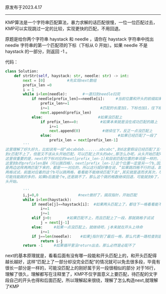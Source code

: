 原发布于2023.4.17

---------------------------

KMP算法是一个字符串匹配算法，暴力求解的话匹配很慢，一位一位匹配过去，KMP可以实现跳过一定的比较，实现更快的匹配，不用回退。

原题是给你两个字符串 haystack 和 needle ，请你在 haystack 字符串中找出 needle 字符串的第一个匹配项的下标（下标从 0 开始）。如果 needle 不是 haystack 的一部分，则返回  -1 。

代码：
```python
class Solution:
    def strStr(self, haystack: str, needle: str) -> int:
        next = [0]          #先实现next数组
        prefix_len =0
        i = 1
        while i<len(needle):       #一直扫到needle扫完
            if needle[prefix_len]==needle[i]:     #当前位置和开头的前缀如果匹配上了
                prefix_len+=1
                i+=1                       #匹配的长度加1，下标也加1，往下继续匹配n，ext出结果
                next.append(prefix_len)
            else:                         #如果没匹配上
                if prefix_len==0:          #如果本来就是没在成功匹配的路上
                    i+=1                    
                    next.append(0)          #继续往下，反正一点没匹配上
                else:                              #如果已经匹配了一段了
                    prefix_len = next[prefix_len-1]
        '''
这里理解了好久好久，比如说有一段“abcabdab.......abcabc",到d这里假设已经匹配了五个了，
到c匹配不上了，但是又不该从头开始匹配，可以匹配上开头的abc,那怎么办呢，从头开始匹配吗，
这里很重要的是，next的下标对应的next[prefix_len-1]和目前匹配位置的单词是一样的，比如说
这里到b的prefixlen是4（可以跳四格），next[prefix_len-1]这个位置一定是另一个b,因为本来就
是两边这样两两匹配下来的，都是一一对应的，所以这行就好像在说，“如果跳四格不行的话，跳
两格试试，前面对应着的这个b可以跳两格，看看能不能继续匹配下去",其实就是退而求其次，尽
可能找能跳的多的，如果b后面是个e,还是跳不了，那么这个跳的格数继续回退，可能就到0了，从
头开始。

		'''
        i,j=0,0                  #next做好了，搞双指针，开始匹配
        while i<len(haystack):
            if needle[j]==haystack[i]:  #如果两头匹配上了，都往下一格看看能不能继续匹配
                i+=1
                j+=1
            elif j>0:       #如果匹配不上，而且匹配上了一段，那就跳格子试试
                j = next[j-1]
            else:     #如果一点没匹配上，就继续吧，j本来就在开头上待命
                i+=1         
            if j==len(needle):    #如果j指针到了最后一格，那么代表一路检查到底了，可以return了
                return i-j
        return -1     #如果循环里没return出去，那么必然是必配不了
```
next的基本原理就是，看看后面有没有哪一段能和开头匹配上的，和开头匹配得越长越好，这样“匹配上了一部分却没完全匹配”的情况就可以免去很多段，毕竟有很长一部分是一样的，可能没匹配上的刚好属于另一段很相似的部分
对于16行，理解了很久，理解都写在注释里了，KMP不仅字面意义上要匹配，待匹配的文字段自己的开头也得和后面匹配，所以理解起来很绕，理解了怎么构造next,就理解了KMP